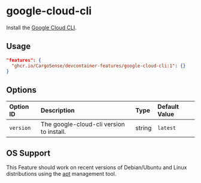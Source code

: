 # google-cloud-cli

Install the [Google Cloud CLI](https://cloud.google.com/cli).

## Usage

```json
"features": {
  "ghcr.io/CargoSense/devcontainer-features/google-cloud-cli:1": {}
}
```

## Options

| Option ID | Description                              | Type   | Default Value |
|:----------|:-----------------------------------------|:-------|:--------------|
| `version` | The google-cloud-cli version to install. | string | `latest`      |

## OS Support

This Feature should work on recent versions of Debian/Ubuntu and Linux distributions using the [apt](https://wiki.debian.org/AptCLI) management tool.
